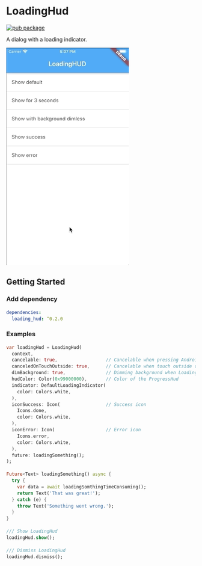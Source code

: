 # LoadingHud

[![pub package](https://img.shields.io/pub/v/loading_hud.svg)](https://img.shields.io/pub/v/loading_hud)

A dialog with a loading indicator.

![showcase](screenshots/screen_shot.gif)

## Getting Started

### Add dependency

```yaml
dependencies:
  loading_hud: ^0.2.0
```

### Examples

```dart
var loadingHud = LoadingHud(
  context,
  cancelable: true,                  // Cancelable when pressing Android back key
  canceledOnTouchOutside: true,      // Cancelable when touch outside of the LoadingHud
  dimBackground: true,               // Dimming background when LoadingHud is showing
  hudColor: Color(0x99000000),       // Color of the ProgressHud
  indicator: DefaultLoadingIndicator(
    color: Colors.white,
  ),
  iconSuccess: Icon(                 // Success icon
    Icons.done,
    color: Colors.white,
  ),
  iconError: Icon(                   // Error icon
    Icons.error,
    color: Colors.white,
  ),
  future: loadingSomething();
);

Future<Text> loadingSomething() async {
  try {
    var data = await loadingSomthingTimeConsuming();
    return Text('That was great!');
  } catch (e) {
    throw Text('Something went wrong.');
  }
}
  
/// Show LoadingHud
loadingHud.show();

/// Dismiss LoadingHud
loadingHud.dismiss();
```


